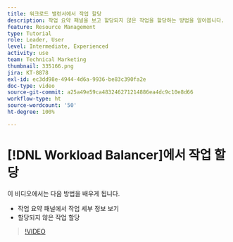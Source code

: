 ```yaml
---
title: 워크로드 밸런서에서 작업 할당
description: 작업 요약 패널을 보고 할당되지 않은 작업을 할당하는 방법을 알아봅니다.
feature: Resource Management
type: Tutorial
role: Leader, User
level: Intermediate, Experienced
activity: use
team: Technical Marketing
thumbnail: 335166.png
jira: KT-8878
exl-id: ec3dd98e-4944-4d6a-9936-be83c390fa2e
doc-type: video
source-git-commit: a25a49e59ca483246271214886ea4dc9c10e8d66
workflow-type: ht
source-wordcount: '50'
ht-degree: 100%

---
```


# [!DNL Workload Balancer]에서 작업 할당

이 비디오에서는 다음 방법을 배우게 됩니다.

* 작업 요약 패널에서 작업 세부 정보 보기
* 할당되지 않은 작업 할당


>[!VIDEO](https://video.tv.adobe.com/v/335166/?quality=12&learn=on)

